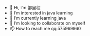 - 👋 Hi, I’m 邹里程
- 👀 I’m interested in java learning
- 🌱 I’m currently learning java
- 💞️ I’m looking to collaborate on myself
- 📫 How to reach me qq:575969960

<!---
575969960/575969960 is a ✨ special ✨ repository because its `README.md` (this file) appears on your GitHub profile.
You can click the Preview link to take a look at your changes.
--->
